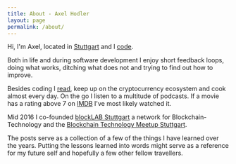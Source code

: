 ```yaml
---
title: About - Axel Hodler
layout: page
permalink: /about/
---
```

Hi, I'm Axel, located in [Stuttgart](http://en.wikipedia.org/wiki/Stuttgart) and I [code](https://github.com/axelhodler).

Both in life and during software development I enjoy short feedback loops, doing what works, ditching what does not and trying to find out how to improve.

Besides coding I [read](https://www.goodreads.com/user/show/17724008-axel), keep up on the cryptocurrency ecosystem and cook almost every day. On the go I listen to a multitude of podcasts. If a movie has a rating above 7 on [IMDB](http://www.imdb.com/) I've most likely watched it.

Mid 2016 I co-founded [blockLAB Stuttgart](http://blocklab.de/) a network for Blockchain-Technology and the [Blockchain Technology Meetup Stuttgart](https://www.meetup.com/Blockchain-meetup/).

The posts serve as a collection of a few of the things I have learned over the years. Putting the lessons learned into words might serve as a reference for my future self and hopefully a few other fellow travellers.
